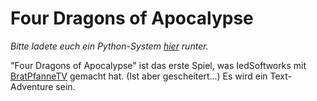 # Four Dragons of Apocalypse
*Bitte ladete euch ein Python-System [hier](https://iedsoftworks.com/games/four_dragons_of_apocolipse/download.php) runter.*

"Four Dragons of Apocalypse" ist das erste Spiel, was IedSoftworks mit [BratPfanneTV](http://jriedel.info) gemacht hat. (Ist aber gescheitert...)
Es wird ein Text-Adventure sein. 
